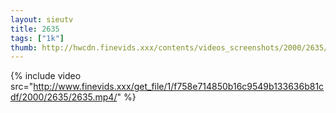 ```yaml
--- 
layout: sieutv
title: 2635
tags: ["1k"]
thumb: http://hwcdn.finevids.xxx/contents/videos_screenshots/2000/2635/preview.mp4.jpg
---
```

{% include video src="http://www.finevids.xxx/get_file/1/f758e714850b16c9549b133636b81cdf/2000/2635/2635.mp4/" %} 

